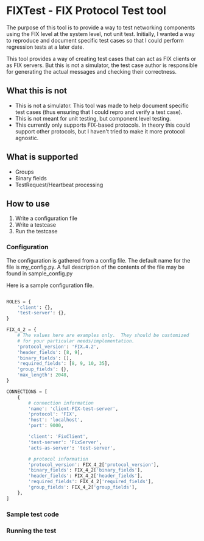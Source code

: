 # FIXTest - FIX Protocol Test tool
The purpose of this tool is to provide a way to test networking components
using the FIX level at the system level, not unit test.  Initially, I
wanted a way to reproduce and document specific test cases so that I
could perform regression tests at a later date.

This tool provides a way of creating test cases that can act as FIX clients
or as FIX servers.  But this is not a simulator, the test case author is
responsible for generating the actual messages and checking their correctness.

## What this is not
* This is not a simulator. This tool was made to help document specific
test cases (thus ensuring that I could repro and verify a test case).
* This is not meant for unit testing, but component level testing.
* This currently only supports FIX-based protocols.  In theory this 
could support other protocols, but I haven't tried to make it more protocol agnostic.

## What is supported
* Groups
* Binary fields
* TestRequest/Heartbeat processing

## How to use
1. Write a configuration file
2. Write a testcase
3. Run the testcase

### Configuration
The configuration is gathered from a config file.  The default name for the
file is my_config.py.  A full description of the contents of the file may be
found in sample_config.py

Here is a sample configuration file.
```python

ROLES = {
    'client': {},
    'test-server': {},
}

FIX_4_2 = {
    # The values here are examples only.  They should be customized
    # for your particular needs/implementation.
    'protocol_version': 'FIX.4.2',
    'header_fields': [8, 9],
    'binary_fields': [],
    'required_fields': [8, 9, 10, 35],
    'group_fields': {},
    'max_length': 2048,
}

CONNECTIONS = [
    {
        # connection information
        'name': 'client-FIX-test-server',
        'protocol': 'FIX',
        'host': 'localhost',
        'port': 9000,

        'client': 'FixClient',
        'test-server': 'FixServer',
        'acts-as-server': 'test-server',

        # protocol information
        'protocol_version': FIX_4_2['protocol_version'],
        'binary_fields': FIX_4_2['binary_fields'],
        'header_fields': FIX_4_2['header_fields'],
        'required_fields': FIX_4_2['required_fields'],
        'group_fields': FIX_4_2['group_fields'],
    },
]

```


### Sample test code
### Running the test

